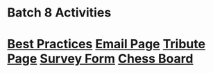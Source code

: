 <html>
  <body>
    <h1>Batch 8 Activities<h1>
    <div class="homework">
      <a href="https://jansonsiy.github.io/batch8-activities/Activity_1/A1.html">Best Practices</a>
      <a href="https://jansonsiy.github.io/batch8-activities/Activity_2/A2.html">Email Page</a>
      <a href="https://jansonsiy.github.io/batch8-activities/Activity_3/A3.html">Tribute Page</a>
      <a href="https://jansonsiy.github.io/batch8-activities/Activity_4/A4.html">Survey Form</a>
      <a href="https://jansonsiy.github.io/batch8-activities/Activity_5/A5.html">Chess Board</a>
  </body>
</html>
